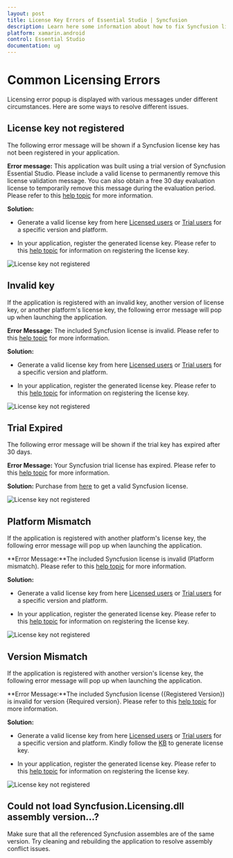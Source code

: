 ```yaml
---
layout: post
title: License Key Errors of Essential Studio | Syncfusion 
description: Learn here some information about how to fix Syncfusion license key related errors and more details.
platform: xamarin.android
control: Essential Studio
documentation: ug
---
```


# Common Licensing Errors

Licensing error popup is displayed with various messages under different circumstances. Here are some ways to resolve different issues.

## License key not registered 

The following error message will be shown if a Syncfusion license key has not been registered in your application. 

**Error message:** This application was built using a trial version of Syncfusion Essential Studio. Please include a valid license to permanently remove this license validation message. You can also obtain a free 30 day evaluation license to temporarily remove this message during the evaluation period. Please refer to this [help topic](https://help.syncfusion.com/xamarin-android/licensing/licensing-errors#license-key-not-registered) for more information.

**Solution:**

* Generate a valid license key from here [Licensed users](https://www.syncfusion.com/account/downloads) or [Trial users](https://www.syncfusion.com/account/manage-trials/downloads) for a specific version and platform.

* In your application, register the generated license key. Please refer to this [help topic](https://help.syncfusion.com/xamarin-android/licensing/registering-license-keys) for information on registering the license key.

![License key not registered](licensing-images/licensing-alert.png)

## Invalid key

If the application is registered with an invalid key, another version of license key, or another platform's license key, the following error message will pop up when launching the application. 

**Error Message:** The included Syncfusion license is invalid. Please refer to this [help topic](https://help.syncfusion.com/xamarin-android/licensing/licensing-errors#invalid-key) for more information.

**Solution:**

* Generate a valid license key from here [Licensed users](https://www.syncfusion.com/account/downloads) or [Trial users](https://www.syncfusion.com/account/manage-trials/downloads) for a specific version and platform.

* In your application, register the generated license key. Please refer to this [help topic](https://help.syncfusion.com/xamarin-android/licensing/registering-license-keys) for information on registering the license key.

![License key not registered](licensing-images/invalid-key.png)

## Trial Expired

The following error message will be shown if the trial key has expired after 30 days.

**Error Message:** Your Syncfusion trial license has expired. Please refer to this [help topic](https://help.syncfusion.com/xamarin-android/licensing/licensing-errors#trial-expired) for more information.

**Solution:** Purchase from [here](https://www.syncfusion.com/sales/products) to get a valid Syncfusion license.

![License key not registered](licensing-images/trial-expired.png)

## Platform Mismatch

If the application is registered with another platform's license key, the following error message will pop up when launching the application.

**Error Message:**The included Syncfusion license is invalid (Platform mismatch). Please refer to this [help topic](https://help.syncfusion.com/xamarin-android/licensing/licensing-errors#platform-mismatch) for more information.

**Solution:**

* Generate a valid license key from here [Licensed users](https://www.syncfusion.com/account/downloads) or [Trial users](https://www.syncfusion.com/account/manage-trials/downloads) for a specific version and platform.

* In your application, register the generated license key. Please refer to this [help topic](https://help.syncfusion.com/xamarin-android/licensing/registering-license-keys) for information on registering the license key.

![License key not registered](licensing-images/platform-mismatch.png)

## Version Mismatch

If the application is registered with another version's license key, the following error message will pop up when launching the application.

**Error Message:**The included Syncfusion license ({Registered Version}) is invalid for version {Required version}. Please refer to this [help topic](https://help.syncfusion.com/xamarin-android/licensing/licensing-errors#version-mismatch) for more information.

**Solution:**

* Generate a valid license key from here [Licensed users](https://www.syncfusion.com/account/downloads) or [Trial users](https://www.syncfusion.com/account/manage-trials/downloads) for a specific version and platform. Kindly follow the [KB](https://www.syncfusion.com/kb/8976/how-to-generate-license-key-for-licensed-products) to generate license key.

* In your application, register the generated license key. Please refer to this [help topic](https://help.syncfusion.com/xamarin-android/licensing/registering-license-keys) for information on registering the license key.

![License key not registered](licensing-images/version-mismatch.png)

## Could not load Syncfusion.Licensing.dll assembly version...?
Make sure that all the referenced Syncfusion assembles are of the same version. Try cleaning and rebuilding the application to resolve assembly conflict issues.








